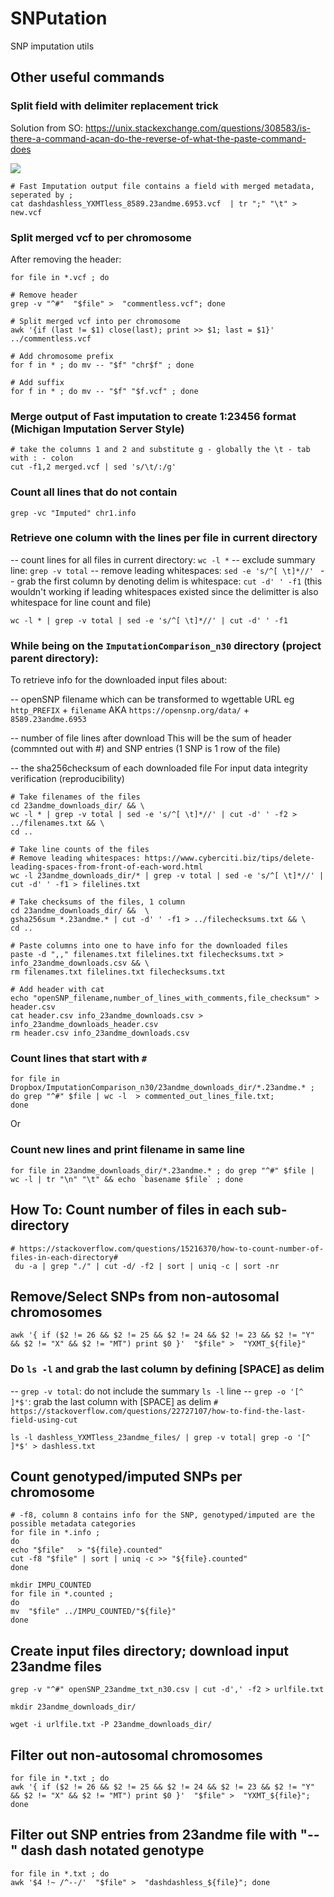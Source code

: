 # SNPutation
SNP imputation utils


## Other useful commands

### Split field with delimiter replacement trick
Solution from SO: https://unix.stackexchange.com/questions/308583/is-there-a-command-acan-do-the-reverse-of-what-the-paste-command-does

![](https://i.imgur.com/9xJgjMo.png)

```
# Fast Imputation output file contains a field with merged metadata, seperated by ;
cat dashdashless_YXMTless_8589.23andme.6953.vcf  | tr ";" "\t" > new.vcf
```


### Split merged vcf to per chromosome
After removing the header:

```
for file in *.vcf ; do

# Remove header
grep -v "^#"  "$file" >  "commentless.vcf"; done
```


```
# Split merged vcf into per chromosome
awk '{if (last != $1) close(last); print >> $1; last = $1}' ../commentless.vcf

# Add chromosome prefix
for f in * ; do mv -- "$f" "chr$f" ; done

# Add suffix
for f in * ; do mv -- "$f" "$f.vcf" ; done
```



### Merge output of Fast imputation to create 1:23456 format (Michigan Imputation Server Style)

```
# take the columns 1 and 2 and substitute g - globally the \t - tab with : - colon
cut -f1,2 merged.vcf | sed 's/\t/:/g'
```

### Count all lines that do not contain

```
grep -vc "Imputed" chr1.info
```
### Retrieve one column with the lines per file in current directory 

-- count lines for all files in current directory: `wc -l *`
-- exclude summary line: `grep -v total`
-- remove leading whitespaces: `sed -e 's/^[ \t]*//' `
-- grab the first column by denoting delim is whitespace: `cut -d' ' -f1`
 (this wouldn't working if leading whitespaces existed since the delimitter is also whitespace for line count and file)

```
wc -l * | grep -v total | sed -e 's/^[ \t]*//' | cut -d' ' -f1
```


### While being on the `ImputationComparison_n30` directory (project parent directory):

To retrieve info for the downloaded input files about:

-- openSNP filename which can be transformed to wgettable URL
eg  `http_PREFIX` + `filename` AKA `https://opensnp.org/data/` + `8589.23andme.6953`

-- number of file lines after download
This will be the sum of header (commnted out with #) and SNP entries (1 SNP is 1 row of the file)

-- the sha256checksum of each downloaded file
For input data integrity verification (reproducibility)

```
# Take filenames of the files
cd 23andme_downloads_dir/ && \
wc -l * | grep -v total | sed -e 's/^[ \t]*//' | cut -d' ' -f2 > ../filenames.txt && \
cd ..

# Take line counts of the files
# Remove leading whitespaces: https://www.cyberciti.biz/tips/delete-leading-spaces-from-front-of-each-word.html
wc -l 23andme_downloads_dir/* | grep -v total | sed -e 's/^[ \t]*//' | cut -d' ' -f1 > filelines.txt

# Take checksums of the files, 1 column
cd 23andme_downloads_dir/ &&  \
gsha256sum *.23andme.* | cut -d' ' -f1 > ../filechecksums.txt && \
cd ..

# Paste columns into one to have info for the downloaded files
paste -d ",," filenames.txt filelines.txt filechecksums.txt > info_23andme_downloads.csv && \
rm filenames.txt filelines.txt filechecksums.txt

# Add header with cat
echo "openSNP_filename,number_of_lines_with_comments,file_checksum" > header.csv
cat header.csv info_23andme_downloads.csv > info_23andme_downloads_header.csv
rm header.csv info_23andme_downloads.csv
```

### Count lines that start with `#` 
 
```
for file in Dropbox/ImputationComparison_n30/23andme_downloads_dir/*.23andme.* ; 
do grep "^#" $file | wc -l  > commented_out_lines_file.txt; 
done
```
  
Or 


### Count new lines and print filename in same line

```
for file in 23andme_downloads_dir/*.23andme.* ; do grep "^#" $file | wc -l | tr "\n" "\t" && echo `basename $file` ; done

```
 
 ## How To: Count number of files in each sub-directory
 
```
# https://stackoverflow.com/questions/15216370/how-to-count-number-of-files-in-each-directory#
 du -a | grep "./" | cut -d/ -f2 | sort | uniq -c | sort -nr
```


## Remove/Select SNPs from non-autosomal chromosomes
```
awk '{ if ($2 != 26 && $2 != 25 && $2 != 24 && $2 != 23 && $2 != "Y" && $2 != "X" && $2 != "MT") print $0 }'  "$file" >  "YXMT_${file}"
```



### Do `ls -l` and grab the last column by defining [SPACE] as delim
-- `grep -v total`: do not include the summary `ls -l` line 
-- `grep -o '[^ ]*$'`: grab the last column with [SPACE] as delim
`# https://stackoverflow.com/questions/22727107/how-to-find-the-last-field-using-cut`

```
ls -l dashless_YXMTless_23andme_files/ | grep -v total| grep -o '[^ ]*$' > dashless.txt
```


## Count genotyped/imputed SNPs per chromosome

```
# -f8, column 8 contains info for the SNP, genotyped/imputed are the possible metadata categories
for file in *.info ; 
do
echo "$file"   > "${file}.counted"
cut -f8 "$file" | sort | uniq -c >> "${file}.counted" 
done

mkdir IMPU_COUNTED
for file in *.counted ; 
do
mv  "$file" ../IMPU_COUNTED/"${file}" 
done
```

## Create input files directory; download input 23andme files

```
grep -v "^#" openSNP_23andme_txt_n30.csv | cut -d',' -f2 > urlfile.txt

mkdir 23andme_downloads_dir/

wget -i urlfile.txt -P 23andme_downloads_dir/
```

## Filter out non-autosomal chromosomes

```
for file in *.txt ; do 
awk '{ if ($2 != 26 && $2 != 25 && $2 != 24 && $2 != 23 && $2 != "Y" && $2 != "X" && $2 != "MT") print $0 }'  "$file" >  "YXMT_${file}"; done
```


## Filter out SNP entries from 23andme file with "--" dash dash notated genotype

```
for file in *.txt ; do 
awk '$4 !~ /^--/'  "$file" >  "dashdashless_${file}"; done
```
